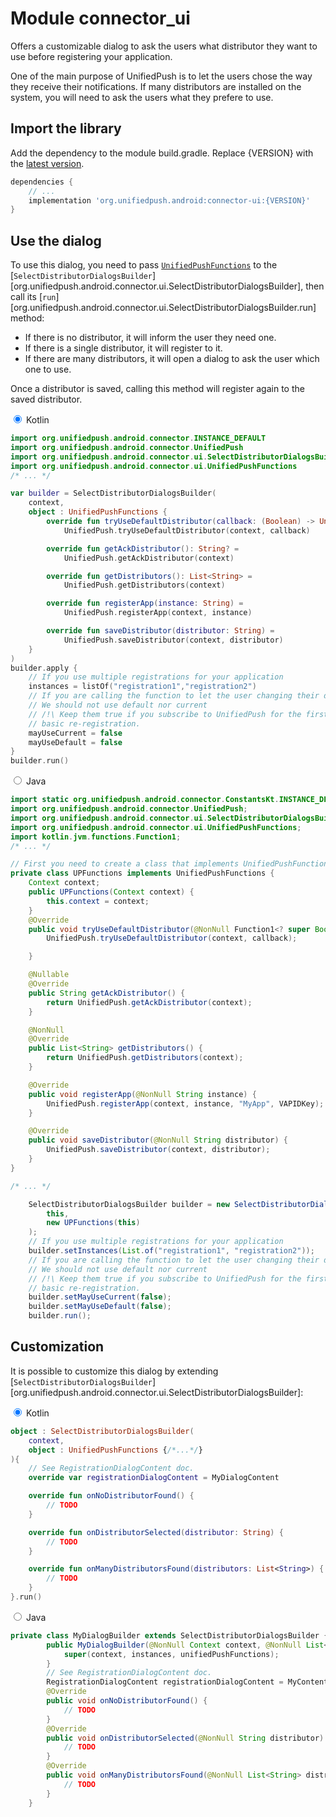 # Module connector_ui

Offers a customizable dialog to ask the users what distributor they want to use before registering your application.

One of the main purpose of UnifiedPush is to let the users chose the way they receive their notifications. If many distributors are installed on the system, you will need to ask the users what they prefere to use.

## Import the library

Add the dependency to the module build.gradle. Replace {VERSION} with the [latest version](https://central.sonatype.com/artifact/org.unifiedpush.android/connector-ui).

```groovy
dependencies {
    // ...
    implementation 'org.unifiedpush.android:connector-ui:{VERSION}'
}
```

## Use the dialog

To use this dialog, you need to pass [`UnifiedPushFunctions`](org.unifiedpush.android.connector.ui.UnifiedPushFunctions) to the [`SelectDistributorDialogsBuilder`][org.unifiedpush.android.connector.ui.SelectDistributorDialogsBuilder], then call its [`run`][org.unifiedpush.android.connector.ui.SelectDistributorDialogsBuilder.run] method:
- If there is no distributor, it will inform the user they need one.
- If there is a single distributor, it will register to it.
- If there are many distributors, it will open a dialog to ask the user which one to use.

Once a distributor is saved, calling this method will register again to the saved distributor.

<div class="tabs">
<input class="tabs_control hidden" type="radio" id="tabs-0-receiver-0" name="tabs-0" checked>
<label class="tabs_label" for="tabs-0-receiver-0">Kotlin</label>
<div class="tabs_content">
<!-- CONTENT KOTLIN -->

```kotlin
import org.unifiedpush.android.connector.INSTANCE_DEFAULT
import org.unifiedpush.android.connector.UnifiedPush
import org.unifiedpush.android.connector.ui.SelectDistributorDialogsBuilder
import org.unifiedpush.android.connector.ui.UnifiedPushFunctions
/* ... */

var builder = SelectDistributorDialogsBuilder(
    context,
    object : UnifiedPushFunctions {
        override fun tryUseDefaultDistributor(callback: (Boolean) -> Unit) =
            UnifiedPush.tryUseDefaultDistributor(context, callback)

        override fun getAckDistributor(): String? =
            UnifiedPush.getAckDistributor(context)

        override fun getDistributors(): List<String> =
            UnifiedPush.getDistributors(context)

        override fun registerApp(instance: String) =
            UnifiedPush.registerApp(context, instance)

        override fun saveDistributor(distributor: String) =
            UnifiedPush.saveDistributor(context, distributor)
    }
)
builder.apply {
    // If you use multiple registrations for your application
    instances = listOf("registration1","registration2")
    // If you are calling the function to let the user changing their distributor
    // We should not use default nor current
    // /!\ Keep them true if you subscribe to UnifiedPush for the first time, or want to do a
    // basic re-registration.
    mayUseCurrent = false
    mayUseDefault = false
}
builder.run()
```

<!-- END KOTLIN -->
</div>
<input class="tabs_control hidden" type="radio" id="tabs-0-receiver-1" name="tabs-0">
<label class="tabs_label" for="tabs-0-receiver-1">Java</label>
<div class="tabs_content">
<!-- CONTENT JAVA -->

```java
import static org.unifiedpush.android.connector.ConstantsKt.INSTANCE_DEFAULT;
import org.unifiedpush.android.connector.UnifiedPush;
import org.unifiedpush.android.connector.ui.SelectDistributorDialogsBuilder;
import org.unifiedpush.android.connector.ui.UnifiedPushFunctions;
import kotlin.jvm.functions.Function1;
/* ... */

// First you need to create a class that implements UnifiedPushFunctions:
private class UPFunctions implements UnifiedPushFunctions {
    Context context;
    public UPFunctions(Context context) {
        this.context = context;
    }
    @Override
    public void tryUseDefaultDistributor(@NonNull Function1<? super Boolean, Unit> callback) {
        UnifiedPush.tryUseDefaultDistributor(context, callback);

    }

    @Nullable
    @Override
    public String getAckDistributor() {
        return UnifiedPush.getAckDistributor(context);
    }

    @NonNull
    @Override
    public List<String> getDistributors() {
        return UnifiedPush.getDistributors(context);
    }

    @Override
    public void registerApp(@NonNull String instance) {
        UnifiedPush.registerApp(context, instance, "MyApp", VAPIDKey);
    }

    @Override
    public void saveDistributor(@NonNull String distributor) {
        UnifiedPush.saveDistributor(context, distributor);
    }
}

/* ... */

    SelectDistributorDialogsBuilder builder = new SelectDistributorDialogsBuilder(
        this,
        new UPFunctions(this)
    );
    // If you use multiple registrations for your application
    builder.setInstances(List.of("registration1", "registration2"));
    // If you are calling the function to let the user changing their distributor
    // We should not use default nor current
    // /!\ Keep them true if you subscribe to UnifiedPush for the first time, or want to do a
    // basic re-registration.
    builder.setMayUseCurrent(false);
    builder.setMayUseDefault(false);
    builder.run();
```

<!-- END JAVA -->
</div>
</div>

## Customization

It is possible to customize this dialog by extending [`SelectDistributorDialogsBuilder`][org.unifiedpush.android.connector.ui.SelectDistributorDialogsBuilder]:

<div class="tabs">
<input class="tabs_control hidden" type="radio" id="tabs-1-receiver-0" name="tabs-1" checked>
<label class="tabs_label" for="tabs-1-receiver-0">Kotlin</label>
<div class="tabs_content">
<!-- CONTENT KOTLIN -->

```kotlin
object : SelectDistributorDialogsBuilder(
    context,
    object : UnifiedPushFunctions {/*...*/}
){
    // See RegistrationDialogContent doc.
    override var registrationDialogContent = MyDialogContent

    override fun onNoDistributorFound() {
        // TODO
    }

    override fun onDistributorSelected(distributor: String) {
        // TODO
    }

    override fun onManyDistributorsFound(distributors: List<String>) {
        // TODO
    }
}.run()
```

<!-- END KOTLIN -->
</div>
<input class="tabs_control hidden" type="radio" id="tabs-1-receiver-1" name="tabs-1">
<label class="tabs_label" for="tabs-1-receiver-1">Java</label>
<div class="tabs_content">
<!-- CONTENT JAVA -->

```java
private class MyDialogBuilder extends SelectDistributorDialogsBuilder {
        public MyDialogBuilder(@NonNull Context context, @NonNull List<String> instances, @NonNull UnifiedPushFunctions unifiedPushFunctions) {
            super(context, instances, unifiedPushFunctions);
        }
        // See RegistrationDialogContent doc.
        RegistrationDialogContent registrationDialogContent = MyContent;
        @Override
        public void onNoDistributorFound() {
            // TODO
        }
        @Override
        public void onDistributorSelected(@NonNull String distributor) {
            // TODO
        }
        @Override
        public void onManyDistributorsFound(@NonNull List<String> distributors) {
            // TODO
        }
    }
```

<!-- END JAVA -->
</div>
</div>
